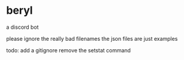 # beryl
a discord bot

please ignore the really bad filenames
the json files are just examples

todo:
add a gitignore
remove the setstat command
